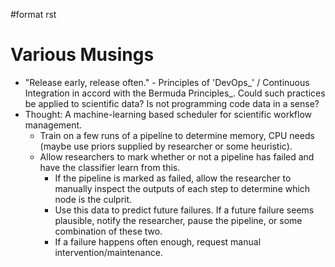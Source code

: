 \#format rst

Various Musings
===============

-   "Release early, release often." - Principles of 'DevOps\_' / Continuous Integration in accord with the Bermuda Principles\_. Could such practices be applied to scientific data? Is not programming code data in a sense?
-   Thought: A machine-learning based scheduler for scientific workflow management.
    -   Train on a few runs of a pipeline to determine memory, CPU needs (maybe use priors supplied by researcher or some heuristic).
    -   Allow researchers to mark whether or not a pipeline has failed and have the classifier learn from this.
        -   If the pipeline is marked as failed, allow the researcher to manually inspect the outputs of each step to determine which node is the culprit.
        -   Use this data to predict future failures. If a future failure seems plausible, notify the researcher, pause the pipeline, or some combination of these two.
        -   If a failure happens often enough, request manual intervention/maintenance.

